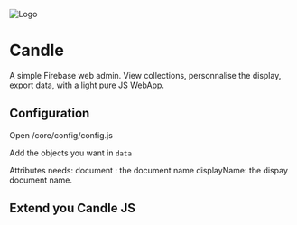 ![Logo](https://raw.githubusercontent.com/wdelenclos/FirebaseWebAdmin/master/assets/img/logo.png)

# Candle 
A simple Firebase web admin. View collections, personnalise the display, export data, with a light pure JS WebApp.


## Configuration

Open /core/config/config.js

Add the objects you want in `data` 

Attributes needs:
document : the document name
displayName: the dispay document name.

## Extend you Candle JS

